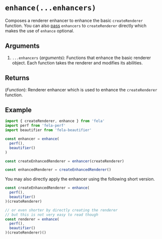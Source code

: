 # `enhance(...enhancers)`

Composes a renderer enhancer to enhance the basic `createRenderer` function. You can also [pass](../../advanced/RendererConfiguration.md) `enhancers` to `createRenderer` directly which makes the use of `enhance` optional.

## Arguments
1. `...enhancers` (*arguments*): Functions that enhance the basic renderer object. Each function takes the renderer and modifies its abilities.

## Returns
(*Function*): Renderer enhancer which is used to enhance the `createRenderer` function.

## Example
```javascript
import { createRenderer, enhance } from 'fela'
import perf from 'fela-perf'
import beautifier from 'fela-beautifier'

const enhancer = enhance(
  perf(),
  beautifier()
)

const createEnhancedRenderer = enhancer(createRenderer)

const enhancedRenderer = createEnhancedRenderer()
```
You may also directly apply the enhancer using the following short version.


```javascript
const createEnhancedRenderer = enhance(
  perf(),
  beautifier()
)(createRenderer)

// or even shorter by directly creating the renderer
// but this is not very easy to read though
const renderer = enhance(
  perf(),
  beautifier()
)(createRenderer)()
```
